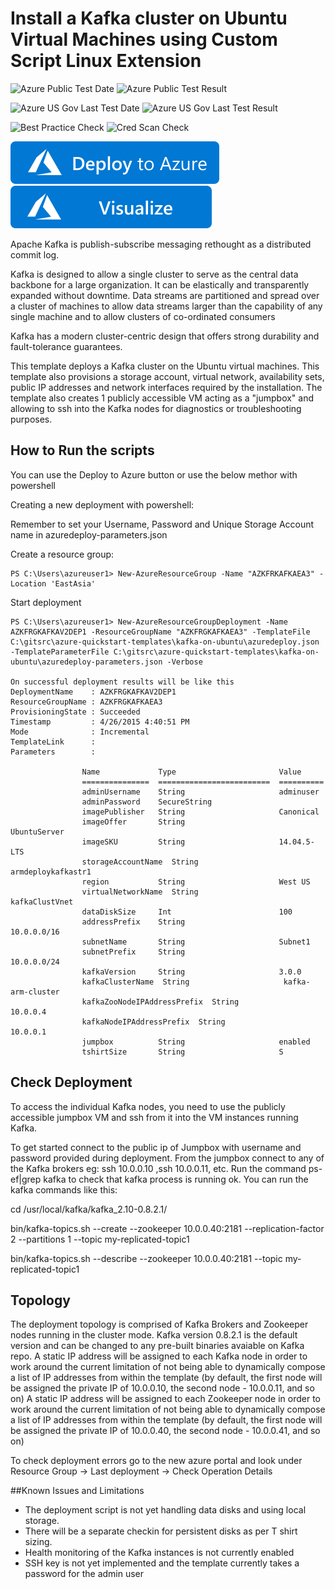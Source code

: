# Install a Kafka cluster on Ubuntu Virtual Machines using Custom Script Linux Extension

![Azure Public Test Date](https://azurequickstartsservice.blob.core.windows.net/badges/kafka-on-ubuntu/PublicLastTestDate.svg)
![Azure Public Test Result](https://azurequickstartsservice.blob.core.windows.net/badges/kafka-on-ubuntu/PublicDeployment.svg)

![Azure US Gov Last Test Date](https://azurequickstartsservice.blob.core.windows.net/badges/kafka-on-ubuntu/FairfaxLastTestDate.svg)
![Azure US Gov Last Test Result](https://azurequickstartsservice.blob.core.windows.net/badges/kafka-on-ubuntu/FairfaxDeployment.svg)

![Best Practice Check](https://azurequickstartsservice.blob.core.windows.net/badges/kafka-on-ubuntu/BestPracticeResult.svg)
![Cred Scan Check](https://azurequickstartsservice.blob.core.windows.net/badges/kafka-on-ubuntu/CredScanResult.svg)

[![Deploy To Azure](https://raw.githubusercontent.com/Azure/azure-quickstart-templates/master/1-CONTRIBUTION-GUIDE/images/deploytoazure.svg?sanitize=true)](https://portal.azure.com/#create/Microsoft.Template/uri/https%3A%2F%2Fraw.githubusercontent.com%2FAzure%2Fazure-quickstart-templates%2Fmaster%2Fkafka-on-ubuntu%2Fazuredeploy.json)  [![Visualize](https://raw.githubusercontent.com/Azure/azure-quickstart-templates/master/1-CONTRIBUTION-GUIDE/images/visualizebutton.svg?sanitize=true)](http://armviz.io/#/?load=https%3A%2F%2Fraw.githubusercontent.com%2FAzure%2Fazure-quickstart-templates%2Fmaster%2Fkafka-on-ubuntu%2Fazuredeploy.json)

Apache Kafka is publish-subscribe messaging rethought as a distributed commit log.

Kafka is designed to allow a single cluster to serve as the central data backbone for a large organization. It can be elastically and transparently expanded without downtime. Data streams are partitioned and spread over a cluster of machines to allow data streams larger than the capability of any single machine and to allow clusters of co-ordinated consumers

Kafka has a modern cluster-centric design that offers strong durability and fault-tolerance guarantees.

This template deploys a Kafka cluster on the Ubuntu virtual machines. This template also provisions a storage account, virtual network, availability sets, public IP addresses and network interfaces required by the installation.
The template also creates 1 publicly accessible VM acting as a "jumpbox" and allowing to ssh into the Kafka nodes for diagnostics or troubleshooting purposes.

How to Run the scripts
----------------------

You can use the Deploy to Azure button or use the below methor with powershell

Creating a new deployment with powershell:

Remember to set your Username, Password and Unique Storage Account name in azuredeploy-parameters.json

Create a resource group:

    PS C:\Users\azureuser1> New-AzureResourceGroup -Name "AZKFRKAFKAEA3" -Location 'EastAsia'

Start deployment

    PS C:\Users\azureuser1> New-AzureResourceGroupDeployment -Name AZKFRGKAFKAV2DEP1 -ResourceGroupName "AZKFRGKAFKAEA3" -TemplateFile C:\gitsrc\azure-quickstart-templates\kafka-on-ubuntu\azuredeploy.json -TemplateParameterFile C:\gitsrc\azure-quickstart-templates\kafka-on-ubuntu\azuredeploy-parameters.json -Verbose

    On successful deployment results will be like this
    DeploymentName    : AZKFRGKAFKAV2DEP1
    ResourceGroupName : AZKFRGKAFKAEA3
    ProvisioningState : Succeeded
    Timestamp         : 4/26/2015 4:40:51 PM
    Mode              : Incremental
    TemplateLink      :
    Parameters        :

                    Name             Type                       Value
                    ===============  =========================  ==========
                    adminUsername    String                     adminuser
                    adminPassword    SecureString
                    imagePublisher   String                     Canonical
                    imageOffer       String                     UbuntuServer
                    imageSKU         String                     14.04.5-LTS
                    storageAccountName  String                     armdeploykafkastr1
                    region           String                     West US
                    virtualNetworkName  String                     kafkaClustVnet
                    dataDiskSize     Int                        100
                    addressPrefix    String                     10.0.0.0/16
                    subnetName       String                     Subnet1
                    subnetPrefix     String                     10.0.0.0/24
                    kafkaVersion     String                     3.0.0
                    kafkaClusterName  String                     kafka-arm-cluster
                    kafkaZooNodeIPAddressPrefix  String                     10.0.0.4
                    kafkaNodeIPAddressPrefix  String                     10.0.0.1
                    jumpbox          String                     enabled
                    tshirtSize       String                     S

Check Deployment
----------------

To access the individual Kafka nodes, you need to use the publicly accessible jumpbox VM and ssh from it into the VM instances running Kafka.

To get started connect to the public ip of Jumpbox with username and password provided during deployment.
From the jumpbox connect to any of the Kafka brokers eg: ssh 10.0.0.10 ,ssh 10.0.0.11, etc.
Run the command ps-ef|grep kafka to check that kafka process is running ok.
You can run the kafka commands like this:

cd /usr/local/kafka/kafka_2.10-0.8.2.1/

bin/kafka-topics.sh --create --zookeeper 10.0.0.40:2181  --replication-factor 2 --partitions 1 --topic my-replicated-topic1

bin/kafka-topics.sh --describe --zookeeper 10.0.0.40:2181  --topic my-replicated-topic1

Topology
--------

The deployment topology is comprised of Kafka Brokers and Zookeeper nodes running in the cluster mode.
Kafka version 0.8.2.1 is the default version and can be changed to any pre-built binaries avaiable on Kafka repo.
A static IP address will be assigned to each Kafka node in order to work around the current limitation of not being able to dynamically compose a list of IP addresses from within the template (by default, the first node will be assigned the private IP of 10.0.0.10, the second node - 10.0.0.11, and so on)
A static IP address will be assigned to each Zookeeper node in order to work around the current limitation of not being able to dynamically compose a list of IP addresses from within the template (by default, the first node will be assigned the private IP of 10.0.0.40, the second node - 10.0.0.41, and so on)

To check deployment errors go to the new azure portal and look under Resource Group -> Last deployment -> Check Operation Details

##Known Issues and Limitations
- The deployment script is not yet handling data disks and using local storage.
- There will be a separate checkin for persistent disks as per T shirt sizing.
- Health monitoring of the Kafka instances is not currently enabled
- SSH key is not yet implemented and the template currently takes a password for the admin user


